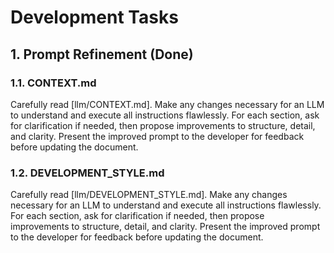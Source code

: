 # Development Tasks

## 1. Prompt Refinement (Done)

### 1.1. CONTEXT.md

Carefully read [llm/CONTEXT.md].  Make any changes necessary for an LLM to understand and execute all instructions
flawlessly. For each section, ask for clarification if needed, then propose improvements to structure, detail, and
clarity. Present the improved prompt to the developer for feedback before updating the document.

### 1.2. DEVELOPMENT_STYLE.md

Carefully read [llm/DEVELOPMENT_STYLE.md].  Make any changes necessary for an LLM to understand and execute all
instructions flawlessly. For each section, ask for clarification if needed, then propose improvements to structure,
detail, and clarity. Present the improved prompt to the developer for feedback before updating the document.
